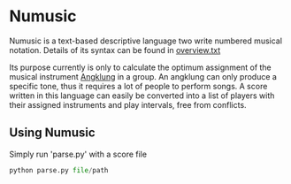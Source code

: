 # Numusic

Numusic is a text-based descriptive language two write numbered musical notation. Details of its syntax can be found in [overview.txt](https://github.com/ansharlubis/numusic/blob/master/overview.txt)

Its purpose currently is only to calculate the optimum assignment of the musical instrument [Angklung](https://en.wikipedia.org/wiki/Angklung) in a group. An angklung can only produce a specific tone, thus it requires a lot of people to perform songs. A score written in this language can easily be converted into a list of players with their assigned instruments and play intervals, free from conflicts.

## Using Numusic

Simply run 'parse.py' with a score file

```python
python parse.py file/path
```




